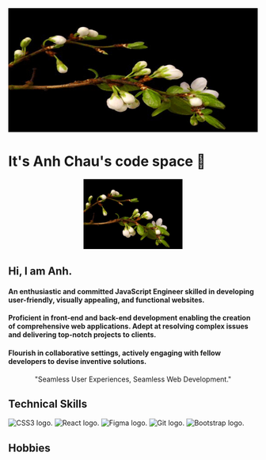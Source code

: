 <div id="header" align="center">
  <img src="yJ.gif" width="1200" height="250"/>
</div>

# It's Anh Chau's code space 👋
<div id="sticker" align="center">
  <img src="yJ.gif" width="200"/>
</div>

## Hi, I am Anh.
#### An enthusiastic and committed JavaScript Engineer skilled in developing user-friendly, visually appealing, and functional websites.
#### Proficient in front-end and back-end development enabling the creation of comprehensive web applications. Adept at resolving complex issues and delivering top-notch projects to clients.
#### Flourish in collaborative settings, actively engaging with fellow developers to devise inventive solutions.

<div id="slogan" align="center" fontweight="bold" fontsize="36">
  <p>"Seamless User Experiences, Seamless Web Development."</p>
</div>

## Technical Skills
 <picture>
<img alt="CSS3 logo." src="https://global.discourse-cdn.com/sitepoint/original/3X/b/5/b59a78e2ed76c705f3c0dcb300f3f222aefdcd99.png" width='225px' height='100px' >
 </picture>
 <picture>
<img alt="React logo." src="https://www.pngitem.com/pimgs/m/664-6644509_icon-react-js-logo-hd-png-download.png" width='100px' height='100px' >
 </picture>
  <picture>
<img alt="Figma logo." src="https://encrypted-tbn0.gstatic.com/images?q=tbn:ANd9GcREkO21faiYE7-PH9fk1GwjjMnNiQQ5U3JdzvVZ-6vjBBeWRaxslFU_3yO73G0ShIbUBr4&usqp=CAU" width='100px' height='100px' >
 </picture>
 <picture>
<img alt="Git logo." src="https://git-scm.com/images/logos/downloads/Git-Icon-1788C.png" width='80px' height='80px'  >
</picture>
  <picture>
<img alt="Bootstrap logo." src="https://upload.wikimedia.org/wikipedia/commons/thumb/b/b2/Bootstrap_logo.svg/1280px-Bootstrap_logo.svg.png" width='70px' height='70px'  >
 </picture>
 
## Hobbies
 
<!--
**anh-8922/anh-8922** is a ✨ _special_ ✨ repository because its `README.md` (this file) appears on your GitHub profile.

Here are some ideas to get you started:

- 🔭 I’m currently working on ...
- 🌱 I’m currently learning ...
- 👯 I’m looking to collaborate on ...
- 🤔 I’m looking for help with ...
- 💬 Ask me about ...
- 📫 How to reach me: ...
- 😄 Pronouns: ...
- ⚡ Fun fact: ...
-->
